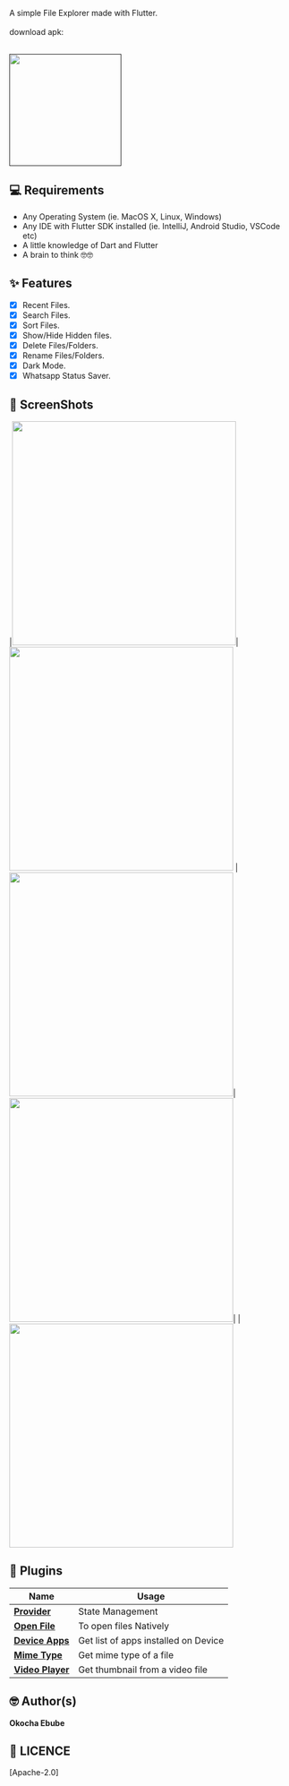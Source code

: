 
A simple File Explorer made with Flutter.
<br>
<br>
download apk: 

<br>
<a href=""><img src="https://playerzon.com/asset/download.png" width="200"></img></a>
<br>


## 💻 Requirements
* Any Operating System (ie. MacOS X, Linux, Windows)
* Any IDE with Flutter SDK installed (ie. IntelliJ, Android Studio, VSCode etc)
* A little knowledge of Dart and Flutter
* A brain to think 🤓🤓

## ✨ Features
- [x] Recent Files.
- [x] Search Files.
- [x] Sort Files.
- [x] Show/Hide Hidden files.
- [x] Delete Files/Folders.
- [x] Rename Files/Folders.
- [x] Dark Mode.
- [x] Whatsapp Status Saver.

## 📸 ScreenShots

|<img src="ss/1.jpg" width="400">|<img src="ss/2.jpg" width="400">
|<img src="ss/3.jpg" width="400">|<img src="ss/4.jpg" width="400">|
|<img src="ss/5.jpg" width="400">

## 🔌 Plugins
| Name | Usage |
|------|-------|
|[**Provider**](https://pub.dev/packages/provider)| State Management|
|[**Open File**](https://pub.dev/packages/open_file)| To open files Natively|
|[**Device Apps**](https://pub.dev/packages/device_apps)| Get list of apps installed on Device|
|[**Mime Type**](https://pub.dev/packages/mime_type)| Get mime type of a file|
|[**Video Player**](https://pub.dev/packages/video_player)| Get thumbnail from a video file|


## 🤓 Author(s)
**Okocha Ebube**





## 🔖 LICENCE
[Apache-2.0]